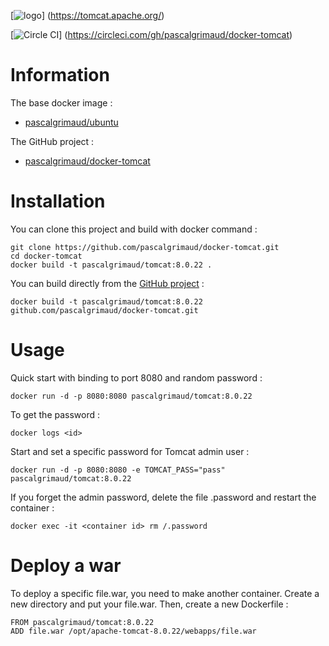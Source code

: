 [![logo](https://raw.githubusercontent.com/pascalgrimaud/docker-tomcat/master/tomcat.png)]
(https://tomcat.apache.org/)

[![Circle CI](https://circleci.com/gh/pascalgrimaud/docker-tomcat.svg?style=svg)]
(https://circleci.com/gh/pascalgrimaud/docker-tomcat)


# Information

The base docker image :

  * [pascalgrimaud/ubuntu](https://registry.hub.docker.com/u/pascalgrimaud/ubuntu/)

The GitHub project :

  * [pascalgrimaud/docker-tomcat](https://github.com/pascalgrimaud/docker-tomcat/)


# Installation

You can clone this project and build with docker command :

```
git clone https://github.com/pascalgrimaud/docker-tomcat.git
cd docker-tomcat
docker build -t pascalgrimaud/tomcat:8.0.22 .
```

You can build directly from the [GitHub project](https://github.com/pascalgrimaud/docker-tomcat/) :

```
docker build -t pascalgrimaud/tomcat:8.0.22 github.com/pascalgrimaud/docker-tomcat.git
```


# Usage

Quick start with binding to port 8080 and random password :

```
docker run -d -p 8080:8080 pascalgrimaud/tomcat:8.0.22
```

To get the password :

```
docker logs <id>
```

Start and set a specific password for Tomcat admin user :

```
docker run -d -p 8080:8080 -e TOMCAT_PASS="pass" pascalgrimaud/tomcat:8.0.22
```


If you forget the admin password, delete the file .password and restart the container :

```
docker exec -it <container id> rm /.password
```


# Deploy a war

To deploy a specific file.war, you need to make another container.
Create a new directory and put your file.war.
Then, create a new Dockerfile :

```
FROM pascalgrimaud/tomcat:8.0.22
ADD file.war /opt/apache-tomcat-8.0.22/webapps/file.war
```
